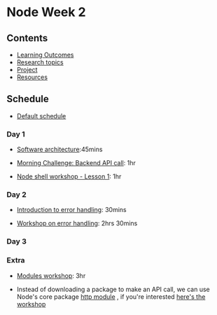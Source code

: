 # Node Week 2

## Contents

- [Learning Outcomes](./learning-outcomes.md)
- [Research topics](./research-afternoon.md)
- [Project](./project.md)
- [Resources](./resources)

## Schedule
- [Default schedule](../schedules/default.md)

### Day 1

- [Software architecture](https://github.com/WebAhead/Workshop-Software-Architecture-Design/blob/master/README.md):45mins

- [Morning Challenge: Backend API call](https://github.com/WebAhead/mc-request-module-workshop): 1hr

- [Node shell workshop - Lesson 1](https://github.com/foundersandcoders/Node-Shell-Workshop/blob/master/LESSON1.md): 1hr


### Day 2

- [Introduction to error handling](https://hackmd.io/@2bwN7cTBSxGJXJSmLdFIaw/rJgLxb0_V#/): 30mins

- [Workshop on error handling](https://github.com/foundersandcoders/error-handling-workshop): 2hrs 30mins

### Day 3


### Extra 


- [Modules workshop](https://github.com/m4v15/going-on-a-bear-hunt): 3hr

- Instead of downloading a package to make an API call, we can use Node's core package [http module](https://nodejs.org/api/http.html) , if you're interested [here's the workshop](https://github.com/foundersandcoders/mc-request-module-workshop)

